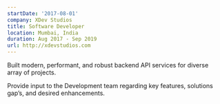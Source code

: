 ```yaml
---
startDate: '2017-08-01'
company: XDev Studios
title: Software Developer
location: Mumbai, India
duration: Aug 2017 - Sep 2019
url: http://xdevstudios.com
---
```


Built modern, performant, and robust backend API services for diverse array of projects. 

Provide input to the Development team regarding key features, solutions gap’s, and desired enhancements.
